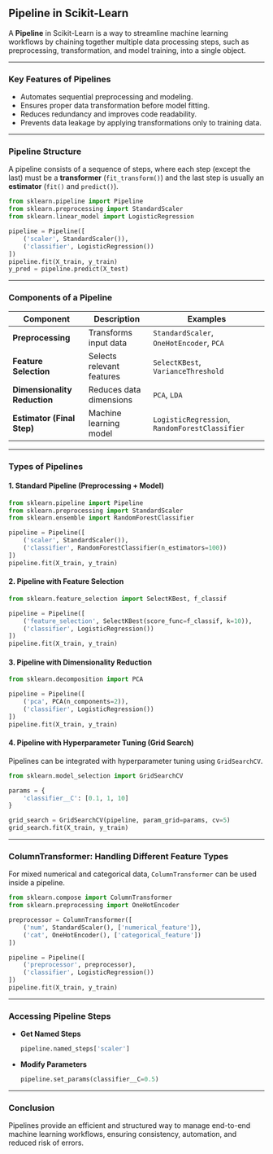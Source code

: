 ## **Pipeline in Scikit-Learn**  

A **Pipeline** in Scikit-Learn is a way to streamline machine learning workflows by chaining together multiple data processing steps, such as preprocessing, transformation, and model training, into a single object.  

---

### **Key Features of Pipelines**  
- Automates sequential preprocessing and modeling.  
- Ensures proper data transformation before model fitting.  
- Reduces redundancy and improves code readability.  
- Prevents data leakage by applying transformations only to training data.  

---

### **Pipeline Structure**  
A pipeline consists of a sequence of steps, where each step (except the last) must be a **transformer** (`fit_transform()`) and the last step is usually an **estimator** (`fit()` and `predict()`).  

```python
from sklearn.pipeline import Pipeline  
from sklearn.preprocessing import StandardScaler  
from sklearn.linear_model import LogisticRegression  

pipeline = Pipeline([  
    ('scaler', StandardScaler()),  
    ('classifier', LogisticRegression())  
])  
pipeline.fit(X_train, y_train)  
y_pred = pipeline.predict(X_test)  
```  

---

### **Components of a Pipeline**  
| **Component** | **Description** | **Examples** |  
|--------------|----------------|--------------|  
| **Preprocessing** | Transforms input data | `StandardScaler`, `OneHotEncoder`, `PCA` |  
| **Feature Selection** | Selects relevant features | `SelectKBest`, `VarianceThreshold` |  
| **Dimensionality Reduction** | Reduces data dimensions | `PCA`, `LDA` |  
| **Estimator (Final Step)** | Machine learning model | `LogisticRegression`, `RandomForestClassifier` |  

---

### **Types of Pipelines**  

#### **1. Standard Pipeline (Preprocessing + Model)**  
```python
from sklearn.pipeline import Pipeline  
from sklearn.preprocessing import StandardScaler  
from sklearn.ensemble import RandomForestClassifier  

pipeline = Pipeline([  
    ('scaler', StandardScaler()),  
    ('classifier', RandomForestClassifier(n_estimators=100))  
])  
pipeline.fit(X_train, y_train)  
```  

#### **2. Pipeline with Feature Selection**  
```python
from sklearn.feature_selection import SelectKBest, f_classif  

pipeline = Pipeline([  
    ('feature_selection', SelectKBest(score_func=f_classif, k=10)),  
    ('classifier', LogisticRegression())  
])  
pipeline.fit(X_train, y_train)  
```  

#### **3. Pipeline with Dimensionality Reduction**  
```python
from sklearn.decomposition import PCA  

pipeline = Pipeline([  
    ('pca', PCA(n_components=2)),  
    ('classifier', LogisticRegression())  
])  
pipeline.fit(X_train, y_train)  
```  

#### **4. Pipeline with Hyperparameter Tuning (Grid Search)**  
Pipelines can be integrated with hyperparameter tuning using `GridSearchCV`.  
```python
from sklearn.model_selection import GridSearchCV  

params = {  
    'classifier__C': [0.1, 1, 10]  
}  

grid_search = GridSearchCV(pipeline, param_grid=params, cv=5)  
grid_search.fit(X_train, y_train)  
```  

---

### **ColumnTransformer: Handling Different Feature Types**  
For mixed numerical and categorical data, `ColumnTransformer` can be used inside a pipeline.  
```python
from sklearn.compose import ColumnTransformer  
from sklearn.preprocessing import OneHotEncoder  

preprocessor = ColumnTransformer([  
    ('num', StandardScaler(), ['numerical_feature']),  
    ('cat', OneHotEncoder(), ['categorical_feature'])  
])  

pipeline = Pipeline([  
    ('preprocessor', preprocessor),  
    ('classifier', LogisticRegression())  
])  
pipeline.fit(X_train, y_train)  
```  

---

### **Accessing Pipeline Steps**  
- **Get Named Steps**  
  ```python
  pipeline.named_steps['scaler']
  ```  
- **Modify Parameters**  
  ```python
  pipeline.set_params(classifier__C=0.5)
  ```  

---

### **Conclusion**  
Pipelines provide an efficient and structured way to manage end-to-end machine learning workflows, ensuring consistency, automation, and reduced risk of errors.